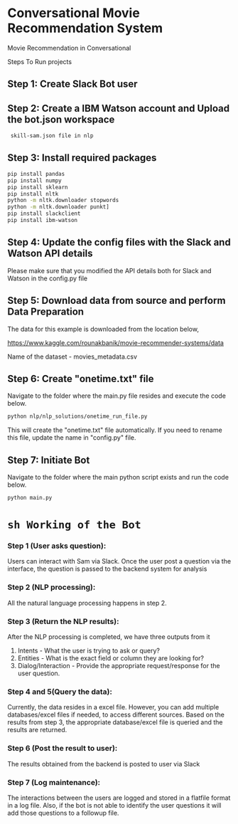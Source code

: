 # Conversational Movie Recommendation System
Movie Recommendation in Conversational 


Steps To Run projects

## Step 1: Create Slack Bot user

## Step 2: Create a IBM Watson account and Upload the bot.json workspace
     skill-sam.json file in nlp 
     
## Step 3: Install required packages

```sh
pip install pandas
pip install numpy
pip install sklearn
pip install nltk
python -m nltk.downloader stopwords
python -m nltk.downloader punkt]
pip install slackclient
pip install ibm-watson
```

## Step 4: Update the config files with the Slack and Watson API details

Please make sure that you modified the API details both for Slack and Watson in the config.py file

## Step 5: Download data from source and perform Data Preparation

The data for this example is downloaded from the location below,

https://www.kaggle.com/rounakbanik/movie-recommender-systems/data

Name of the dataset - movies_metadata.csv

## Step 6: Create "onetime.txt" file

Navigate to the folder where the main.py file resides and execute the code below.

```sh
python nlp/nlp_solutions/onetime_run_file.py
```
This will create the "onetime.txt" file automatically. If you need to rename this file, update the name in "config.py" file.

## Step 7: Initiate Bot

Navigate to the folder where the main python script exists and run the code below.

```sh
python main.py
```

# ```sh Working of the Bot```

### Step 1 (User asks question):
Users can interact with Sam via Slack. Once the user post a question via the interface, the question is passed to the backend system for analysis

### Step 2 (NLP processing):
All the natural language processing happens in step 2.  

### Step 3 (Return the NLP results):
After the NLP processing is completed, we have three outputs from it
1) Intents - What the user is trying to ask or query?
2) Entities - What is the exact field or column they are looking for?
3) Dialog/Interaction - Provide the appropriate request/response for the user question.

### Step 4 and 5(Query the data):

Currently, the data resides in a excel file. However, you can add multiple databases/excel files if needed, to access different sources. Based on the results from step 3, the appropriate database/excel file is queried and the results are returned.

### Step 6 (Post the result to user):

The results obtained from the backend is posted to user via Slack

### Step 7 (Log maintenance):

The interactions between the users are logged and stored in a flatfile format in a log file. Also, if the bot is not able to identify the user questions it will add those questions to a followup file.



